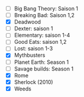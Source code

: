 -  [ ] Big Bang Theory: Saison 1
-  [ ] Breaking Bad: Saison 1,2
-  [x] Deadwood
-  [ ] Dexter: saison 1
-  [ ] Elementary: saison 1-4
-  [ ] Good Eats: saison 1,2
-  [ ] Lost: saison 1-3
-  [x] Mythbusters
-  [ ] Planet Earth: Season 1
-  [ ] Savage builds: Season 1
-  [x] Rome
-  [x] Sherlock (2010)
-  [x] Weeds

